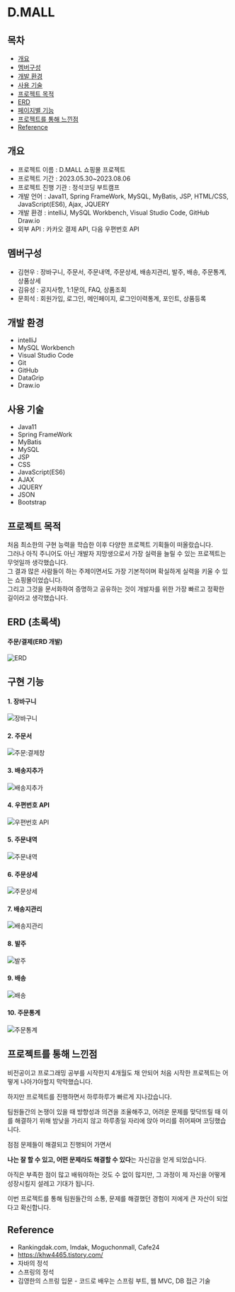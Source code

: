 # D.MALL

## 목차
* [개요](#개요)
* [멤버구성](#멤버구성)
* [개발 환경](#개발-환경)
* [사용 기술](#사용-기술)
* [프로젝트 목적](#프로젝트-목적)
* [ERD](#ERD)
* [페이지별 기능](#페이지별-기능)
* [프로젝트를 통해 느낀점](#프로젝트를-통해-느낀점)
* [Reference](#Reference)

## 개요
* 프로젝트 이름 : D.MALL 쇼핑몰 프로젝트
* 프로젝트 기간 : 2023.05.30~2023.08.06
* 프로젝트 진행 기관 : 정석코딩 부트캠프
* 개발 언어 : Java11, Spring FrameWork, MySQL, MyBatis, JSP, HTML/CSS, JavaScript(ES6), Ajax, JQUERY
* 개발 환경 : intelliJ, MySQL Workbench, Visual Studio Code, GitHub Draw.io
* 외부 API : 카카오 결제 API, 다음 우편번호 API

## 멤버구성
* 김현우 : 장바구니, 주문서, 주문내역, 주문상세, 배송지관리, 발주, 배송, 주문통계, 상품상세<br>
* 김유성 : 공지사항, 1:1문의, FAQ, 상품조회<br>
* 문희석 : 회원가입, 로그인, 메인페이지, 로그인이력통계, 포인트, 상품등록<br>

## 개발 환경
* intelliJ
* MySQL Workbench
* Visual Studio Code
* Git
* GitHub
* DataGrip
* Draw.io

## 사용 기술
* Java11
* Spring FrameWork
* MyBatis
* MySQL
* JSP
* CSS
* JavaScript(ES6)
* AJAX
* JQUERY
* JSON
* Bootstrap

## 프로젝트 목적
처음 최소한의 구현 능력을 학습한 이후 다양한 프로젝트 기획들이 떠올랐습니다.<br>
그러나 아직 주니어도 아닌 개발자 지망생으로서 가장 실력을 늘릴 수 있는 프로젝트는 무엇일까 생각했습니다.<br>
그 결과 많은 사람들이 하는 주제이면서도 가장 기본적이며 확실하게 실력을 키울 수 있는 쇼핑몰이었습니다.<br>
그리고 그것을 문서화하여 증명하고 공유하는 것이 개발자를 위한 가장 빠르고 정확한 길이라고 생각했습니다.<br>

## ERD (초록색)
#### 주문/결제(ERD 개발)

![ERD](https://github.com/khw4465/D.MALL/blob/main/ERD.png)

## 구현 기능
#### 1. 장바구니

![장바구니](https://github.com/khw4465/D.MALL/blob/main/%E1%84%8C%E1%85%A1%E1%86%BC%E1%84%87%E1%85%A1%E1%84%80%E1%85%AE%E1%84%82%E1%85%B5.png)

#### 2. 주문서

![주문:결제창](https://github.com/khw4465/D.MALL/blob/main/%E1%84%8C%E1%85%AE%E1%84%86%E1%85%AE%E1%86%AB%3A%E1%84%80%E1%85%A7%E1%86%AF%E1%84%8C%E1%85%A6%E1%84%8E%E1%85%A1%E1%86%BC.png)

#### 3. 배송지추가

![배송지추가](https://github.com/khw4465/D.MALL/blob/main/%E1%84%87%E1%85%A2%E1%84%89%E1%85%A9%E1%86%BC%E1%84%8C%E1%85%B5%E1%84%8E%E1%85%AE%E1%84%80%E1%85%A1.png)

#### 4. 우편번호 API

![우편번호 API](https://github.com/khw4465/D.MALL/blob/main/%E1%84%8B%E1%85%AE%E1%84%91%E1%85%A7%E1%86%AB%E1%84%87%E1%85%A5%E1%86%AB%E1%84%92%E1%85%A9%20API.png)

#### 5. 주문내역

![주문내역](https://github.com/khw4465/D.MALL/blob/main/%E1%84%8C%E1%85%AE%E1%84%86%E1%85%AE%E1%86%AB%E1%84%82%E1%85%A2%E1%84%8B%E1%85%A7%E1%86%A8.png)

#### 6. 주문상세

![주문상세](https://github.com/khw4465/D.MALL/blob/main/%E1%84%8C%E1%85%AE%E1%84%86%E1%85%AE%E1%86%AB%E1%84%89%E1%85%A1%E1%86%BC%E1%84%89%E1%85%A6.png)

#### 7. 배송지관리

![배송지관리](https://github.com/khw4465/D.MALL/blob/main/%E1%84%87%E1%85%A2%E1%84%89%E1%85%A9%E1%86%BC%E1%84%8C%E1%85%B5%E1%84%80%E1%85%AA%E1%86%AB%E1%84%85%E1%85%B5.png)

#### 8. 발주

![발주](https://github.com/khw4465/D.MALL/blob/main/%E1%84%87%E1%85%A1%E1%86%AF%E1%84%8C%E1%85%AE.png)

#### 9. 배송

![배송](https://github.com/khw4465/D.MALL/blob/main/%E1%84%87%E1%85%A2%E1%84%89%E1%85%A9%E1%86%BC.png)

#### 10. 주문통계

![주문통계](https://github.com/khw4465/D.MALL/blob/main/%E1%84%8C%E1%85%AE%E1%84%86%E1%85%AE%E1%86%AB%E1%84%90%E1%85%A9%E1%86%BC%E1%84%80%E1%85%A8.png)

## 프로젝트를 통해 느낀점

비전공이고 프로그래밍 공부를 시작한지 4개월도 채 안되어 처음 시작한 프로젝트는 어떻게 나아갸아할지 막막했습니다.

하지만 프로젝트를 진행하면서 하루하루가 빠르게 지나갔습니다.

팀원들간의 논쟁이 있을 때 방향성과 의견을 조율해주고, 어려운 문제를 맞닥뜨릴 때 이를 해결하기 위해 밤낮을 가리지 않고 하루종일 자리에 앉아 머리를 쥐어짜며 코딩했습니다.

점점 문제들이 해결되고 진행되어 가면서

**나는 잘 할 수 있고, 어떤 문제라도 해결할 수 있다**는 자신감을 얻게 되었습니다.

아직은 부족한 점이 많고 배워야하는 것도 수 없이 많지만, 그 과정이 제 자신을 어떻게 성장시킬지 설레고 기대가 됩니다.

이번 프로젝트를 통해 팀원들간의 소통, 문제를 해결했던 경험이 저에게 큰 자산이 되었다고 확신합니다.

## Reference
* Rankingdak.com, Imdak, Moguchonmall, Cafe24
* https://khw4465.tistory.com/
* 자바의 정석
* 스프링의 정석
* 김영한의 스프링 입문 - 코드로 배우는 스프링 부트, 웹 MVC, DB 접근 기술
